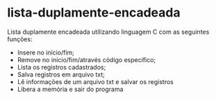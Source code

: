 # lista-duplamente-encadeada
Lista duplamente encadeada utilizando linguagem C com as seguintes funções: 

- Insere no início/fim; 
- Remove no início/fim/através código específico; 
- Lista os registros cadastrados; 
- Salva registros em arquivo txt; 
- Lê informações de um arquivo txt e salvar os registros 
- Libera a memória e sair do programa
